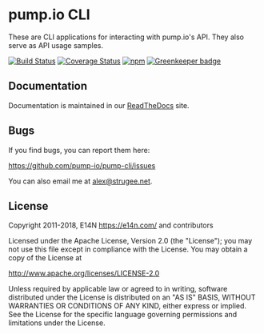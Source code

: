 # pump.io CLI

These are CLI applications for interacting with pump.io's API. They
also serve as API usage samples.

[![Build Status](https://travis-ci.org/pump-io/pump-cli.svg?branch=master)](https://travis-ci.org/pump-io/pump-cli)
[![Coverage Status](https://coveralls.io/repos/github/pump-io/pump-cli/badge.svg?branch=master)](https://coveralls.io/github/pump-io/pump-cli?branch=master)
[![npm](https://img.shields.io/npm/v/pump-cli.svg)](https://npmjs.com/package/pump-cli)
[![Greenkeeper badge](https://badges.greenkeeper.io/pump-io/pump-cli.svg)](https://greenkeeper.io/)

## Documentation

Documentation is maintained in our
[ReadTheDocs](https://pumpio.readthedocs.io/en/latest/builtin-cli.html)
site.

## Bugs

If you find bugs, you can report them here:

https://github.com/pump-io/pump-cli/issues

You can also email me at alex@strugee.net.

## License

Copyright 2011-2018, E14N https://e14n.com/ and contributors

Licensed under the Apache License, Version 2.0 (the "License");
you may not use this file except in compliance with the License.
You may obtain a copy of the License at

http://www.apache.org/licenses/LICENSE-2.0

Unless required by applicable law or agreed to in writing, software
distributed under the License is distributed on an "AS IS" BASIS,
WITHOUT WARRANTIES OR CONDITIONS OF ANY KIND, either express or implied.
See the License for the specific language governing permissions and
limitations under the License.
